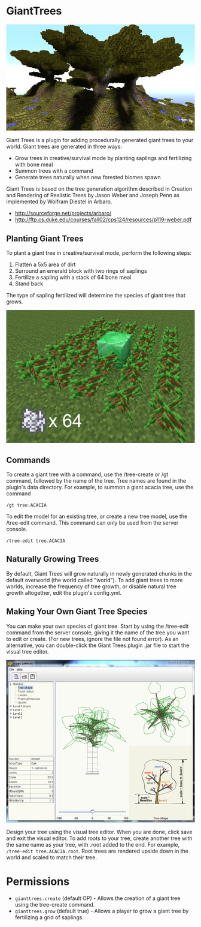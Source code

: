 # GiantTrees

![Screenshot](doc/herotree.png)

Giant Trees is a plugin for adding procedurally generated giant trees to your world. Giant trees are generated in 
three ways:

* Grow trees in creative/survival mode by planting saplings and fertilizing with bone meal
* Summon trees with a command
* Generate trees naturally when new forested biomes spawn

Giant Trees is based on the tree generation algorithm described in Creation and Rendering of Realistic Trees by 
Jason Weber and Joseph Penn as implemented by Wolfram Diestel in Arbaro.

* http://sourceforge.net/projects/arbaro/
* http://ftp.cs.duke.edu/courses/fall02/cps124/resources/p119-weber.pdf

## Planting Giant Trees

To plant a giant tree in creative/survival mode, perform the following steps:

1. Flatten a 5x5 area of dirt
1. Surround an emerald block with two rings of saplings
1. Fertilize a sapling with a stack of 64 bone meal
1. Stand back

The type of sapling fertilized will determine the species of giant tree that grows.

![Screenshot](doc/planting.png)

## Commands
To create a giant tree with a command, use the /tree-create or /gt command, followed by the name of the tree. Tree names 
are found in the plugin's data directory. For example, to summon a giant acacia tree, use the command

```
/gt tree.ACACIA
```

To edit the model for an existing tree, or create a new tree model, use the /tree-edit command. This command can only 
be used from the server console.

```
/tree-edit tree.ACACIA
```

## Naturally Growing Trees

By default, Giant Trees will grow naturally in newly generated chunks in the default overworld (the world called 
"world"). To add giant trees to more worlds, increase the frequency of tree growth, or disable natural tree growth
altogether, edit the plugin's config.yml.

## Making Your Own Giant Tree Species

You can make your own species of giant tree. Start by using the /tree-edit command from the server console, giving it
the name of the tree you want to edit or create. (For new trees, ignore the file not found error). As an alternative,
you can double-click the Giant Trees plugin .jar file to start the visual tree editor.

![Screenshot](doc/arbaro.png)

Design your tree using the visual tree editor. When you are done, click save and exit the visual editor. To add roots to
your tree, create another tree with the same name as your tree, with .root added to the end. For example, 
`/tree-edit tree.ACACIA.root`. Root trees are rendered upside down in the world and scaled to match their tree.

# Permissions

* `gianttrees.create` (default OP) - Allows the creation of a giant tree using the tree-create command.
* `gianttrees.grow` (default true) - Allows a player to grow a giant tree by fertilizing a grid of saplings.